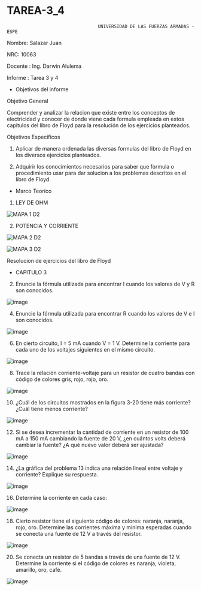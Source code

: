 # TAREA-3_4

                                      UNIVERSIDAD DE LAS FUERZAS ARMADAS - ESPE 
Nombre: Salazar Juan

NRC: 10063

Docente : Ing. Darwin Alulema

Informe : Tarea 3 y 4

* Objetivos del informe

Objetivo General

Comprender y analizar la relacion que existe entre los conceptos de electricidad y conocer de donde viene cada formula empleada en estos capitulos del libro de Floyd para la resolución de los ejercicios planteados.

Objetivos Especificos

1. Aplicar de manera ordenada las diversas formulas del libro de Floyd en los diversos ejercicios planteados.

2. Adquirir los conocimientos necesarios para saber que formula o procedimiento usar para dar solucion a los problemas descritos en el libro de Floyd.

* Marco Teoríco

1. LEY DE OHM

![MAPA 1 D2](https://user-images.githubusercontent.com/116821649/202185626-4925ca1b-2b94-4de0-906a-bb769f229045.png)

2. POTENCIA Y CORRIENTE 

![MAPA 2 D2](https://user-images.githubusercontent.com/116821649/202199238-f1582168-7aae-4ee3-90ba-f4ea4bae0d98.png)

![MAPA 3 D2](https://user-images.githubusercontent.com/116821649/202207156-4366aca1-7ebb-4709-86fa-46a6e02d5774.png)

Resolucion de ejercicios del libro de Floyd

* CAPITULO 3

2. Enuncie la fórmula utilizada para encontrar I cuando los valores de V y R son conocidos.

![image](https://user-images.githubusercontent.com/116821649/202248362-4418cffa-60c9-42bb-a979-58b87ae37e4e.png)

4. Enuncie la fórmula utilizada para encontrar R cuando los valores de V e I son conocidos.

![image](https://user-images.githubusercontent.com/116821649/202248817-0412524d-0476-4fcc-a5c3-5b918582896a.png)

6. En cierto circuito, I = 5 mA cuando V = 1 V. Determine la corriente para cada uno de los voltajes siguientes en el mismo circuito.

![image](https://user-images.githubusercontent.com/116821649/202248929-c9efde2f-9f5d-412f-9c60-e3a71ebba523.png)

8. Trace la relación corriente-voltaje para un resistor de cuatro bandas con código de colores gris, rojo, rojo, oro.

![image](https://user-images.githubusercontent.com/116821649/202249189-2563ce2e-7425-4105-be90-8d08e2e5f14f.png)

10. ¿Cuál de los circuitos mostrados en la figura 3-20 tiene más corriente? ¿Cuál tiene menos corriente?

![image](https://user-images.githubusercontent.com/116821649/202249333-58ecfd71-b10c-4890-9f4b-e4b5dd3c99b4.png)

12. Si se desea incrementar la cantidad de corriente en un resistor de 100 mA a 150 mA cambiando la fuente de 20 V, ¿en cuántos volts deberá cambiar la fuente? ¿A qué nuevo valor deberá ser ajustada?

![image](https://user-images.githubusercontent.com/116821649/202249488-fe97b800-4c89-47f8-98ff-d856c4887237.png)

14. ¿La gráfica del problema 13 indica una relación lineal entre voltaje y corriente? Explique su respuesta.

![image](https://user-images.githubusercontent.com/116821649/202249638-4c580a46-f062-4d5d-8781-6b7703694ded.png)

16. Determine la corriente en cada caso:

![image](https://user-images.githubusercontent.com/116821649/202249773-baef417c-8a65-4b5a-aeb6-0e6a51438a9a.png)

18. Cierto resistor tiene el siguiente código de colores: naranja, naranja, rojo, oro. Determine las corrientes máxima y mínima esperadas cuando se conecta una fuente de 12 V a través del resistor.

![image](https://user-images.githubusercontent.com/116821649/202250119-77ff6419-2785-447b-91b6-8e3ac2db6487.png)

20. Se conecta un resistor de 5 bandas a través de una fuente de 12 V. Determine la corriente si el código de colores es naranja, violeta, amarillo, oro, café.

![image](https://user-images.githubusercontent.com/116821649/202250240-4610bd72-d438-49e4-8283-848f79200281.png)


